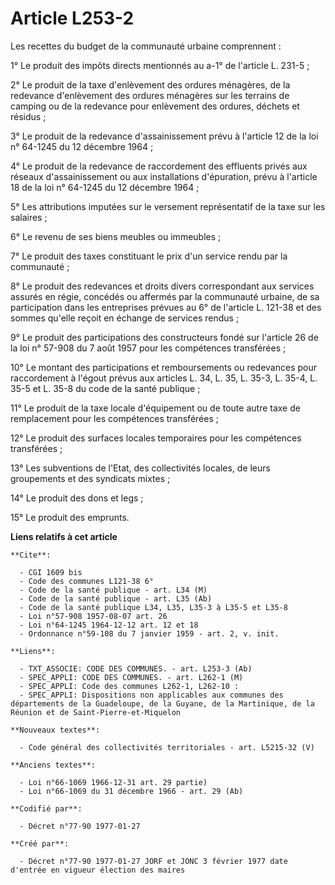 # Article L253-2

Les recettes du budget de la communauté urbaine comprennent :

1° Le produit des impôts directs mentionnés au a-1° de l'article L. 231-5 ; 

2° Le produit de la taxe d'enlèvement des ordures ménagères, de la redevance d'enlèvement des ordures ménagères sur les
terrains de camping ou de la redevance pour enlèvement des ordures, déchets et résidus ; 

3° Le produit de la redevance d'assainissement prévu à l'article 12 de la loi n° 64-1245 du 12 décembre 1964 ; 

4° Le produit de la redevance de raccordement des effluents privés aux réseaux d'assainissement ou aux installations
d'épuration, prévu à l'article 18 de la loi n° 64-1245 du 12 décembre 1964 ; 

5° Les attributions imputées sur le versement représentatif de la taxe sur les salaires ; 

6° Le revenu de ses biens meubles ou immeubles ; 

7° Le produit des taxes constituant le prix d'un service rendu par la communauté ; 

8° Le produit des redevances et droits divers correspondant aux services assurés en régie, concédés ou affermés par la
communauté urbaine, de sa participation dans les entreprises prévues au 6° de l'article L. 121-38 et des sommes qu'elle
reçoit en échange de services rendus ; 

9° Le produit des participations des constructeurs fondé sur l'article 26 de la loi n° 57-908 du 7 août 1957 pour les
compétences transférées ; 

10° Le montant des participations et remboursements ou redevances pour raccordement à l'égout prévus aux articles L. 34, L.
35, L. 35-3, L. 35-4, L. 35-5 et L. 35-8 du code de la santé publique ; 

11° Le produit de la taxe locale d'équipement ou de toute autre taxe de remplacement pour les compétences transférées ; 

12° Le produit des surfaces locales temporaires pour les compétences transférées ; 

13° Les subventions de l'Etat, des collectivités locales, de leurs groupements et des syndicats mixtes ; 

14° Le produit des dons et legs ; 

15° Le produit des emprunts.

**Liens relatifs à cet article**

	**Cite**:

	  - CGI 1609 bis
	  - Code des communes L121-38 6°
	  - Code de la santé publique - art. L34 (M)
	  - Code de la santé publique - art. L35 (Ab)
	  - Code de la santé publique L34, L35, L35-3 à L35-5 et L35-8
	  - Loi n°57-908 1957-08-07 art. 26
	  - Loi n°64-1245 1964-12-12 art. 12 et 18
	  - Ordonnance n°59-108 du 7 janvier 1959 - art. 2, v. init.

	**Liens**:

	  - TXT_ASSOCIE: CODE DES COMMUNES. - art. L253-3 (Ab)
	  - SPEC_APPLI: CODE DES COMMUNES. - art. L262-1 (M)
	  - SPEC_APPLI: Code des communes L262-1, L262-10 :
	  - SPEC_APPLI: Dispositions non applicables aux communes des départements de la Guadeloupe, de la Guyane, de la Martinique, de la Réunion et de Saint-Pierre-et-Miquelon

	**Nouveaux textes**:

	  - Code général des collectivités territoriales - art. L5215-32 (V)

	**Anciens textes**:

	  - Loi n°66-1069 1966-12-31 art. 29 partie)
	  - Loi n°66-1069 du 31 décembre 1966 - art. 29 (Ab)

	**Codifié par**:

	  - Décret n°77-90 1977-01-27

	**Créé par**:

	  - Décret n°77-90 1977-01-27 JORF et JONC 3 février 1977 date d'entrée en vigueur élection des maires
